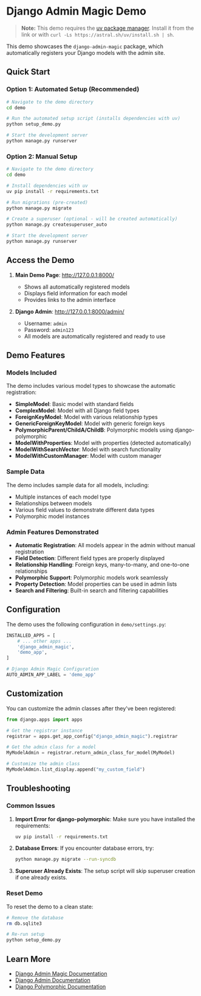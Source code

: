# Django Admin Magic Demo

> **Note:** This demo requires the [uv package manager](https://github.com/astral-sh/uv). Install it from the link or with `curl -Ls https://astral.sh/uv/install.sh | sh`.

This demo showcases the `django-admin-magic` package, which automatically registers your Django models with the admin site.

## Quick Start

### Option 1: Automated Setup (Recommended)

```bash
# Navigate to the demo directory
cd demo

# Run the automated setup script (installs dependencies with uv)
python setup_demo.py

# Start the development server
python manage.py runserver
```

### Option 2: Manual Setup

```bash
# Navigate to the demo directory
cd demo

# Install dependencies with uv
uv pip install -r requirements.txt

# Run migrations (pre-created)
python manage.py migrate

# Create a superuser (optional - will be created automatically)
python manage.py createsuperuser_auto

# Start the development server
python manage.py runserver
```

## Access the Demo

1. **Main Demo Page**: http://127.0.0.1:8000/
   - Shows all automatically registered models
   - Displays field information for each model
   - Provides links to the admin interface

2. **Django Admin**: http://127.0.0.1:8000/admin/
   - Username: `admin`
   - Password: `admin123`
   - All models are automatically registered and ready to use

## Demo Features

### Models Included

The demo includes various model types to showcase the automatic registration:

- **SimpleModel**: Basic model with standard fields
- **ComplexModel**: Model with all Django field types
- **ForeignKeyModel**: Model with various relationship types
- **GenericForeignKeyModel**: Model with generic foreign keys
- **PolymorphicParent/ChildA/ChildB**: Polymorphic models using django-polymorphic
- **ModelWithProperties**: Model with properties (detected automatically)
- **ModelWithSearchVector**: Model with search functionality
- **ModelWithCustomManager**: Model with custom manager

### Sample Data

The demo includes sample data for all models, including:
- Multiple instances of each model type
- Relationships between models
- Various field values to demonstrate different data types
- Polymorphic model instances

### Admin Features Demonstrated

- **Automatic Registration**: All models appear in the admin without manual registration
- **Field Detection**: Different field types are properly displayed
- **Relationship Handling**: Foreign keys, many-to-many, and one-to-one relationships
- **Polymorphic Support**: Polymorphic models work seamlessly
- **Property Detection**: Model properties can be used in admin lists
- **Search and Filtering**: Built-in search and filtering capabilities

## Configuration

The demo uses the following configuration in `demo/settings.py`:

```python
INSTALLED_APPS = [
    # ... other apps ...
    'django_admin_magic',
    'demo_app',
]

# Django Admin Magic Configuration
AUTO_ADMIN_APP_LABEL = 'demo_app'
```

## Customization

You can customize the admin classes after they've been registered:

```python
from django.apps import apps

# Get the registrar instance
registrar = apps.get_app_config("django_admin_magic").registrar

# Get the admin class for a model
MyModelAdmin = registrar.return_admin_class_for_model(MyModel)

# Customize the admin class
MyModelAdmin.list_display.append("my_custom_field")
```

## Troubleshooting

### Common Issues

1. **Import Error for django-polymorphic**: Make sure you have installed the requirements:
   ```bash
   uv pip install -r requirements.txt
   ```

2. **Database Errors**: If you encounter database errors, try:
   ```bash
   python manage.py migrate --run-syncdb
   ```

3. **Superuser Already Exists**: The setup script will skip superuser creation if one already exists.

### Reset Demo

To reset the demo to a clean state:

```bash
# Remove the database
rm db.sqlite3

# Re-run setup
python setup_demo.py
```

## Learn More

- [Django Admin Magic Documentation](../README.md)
- [Django Admin Documentation](https://docs.djangoproject.com/en/stable/ref/contrib/admin/)
- [Django Polymorphic Documentation](https://django-polymorphic.readthedocs.io/) 